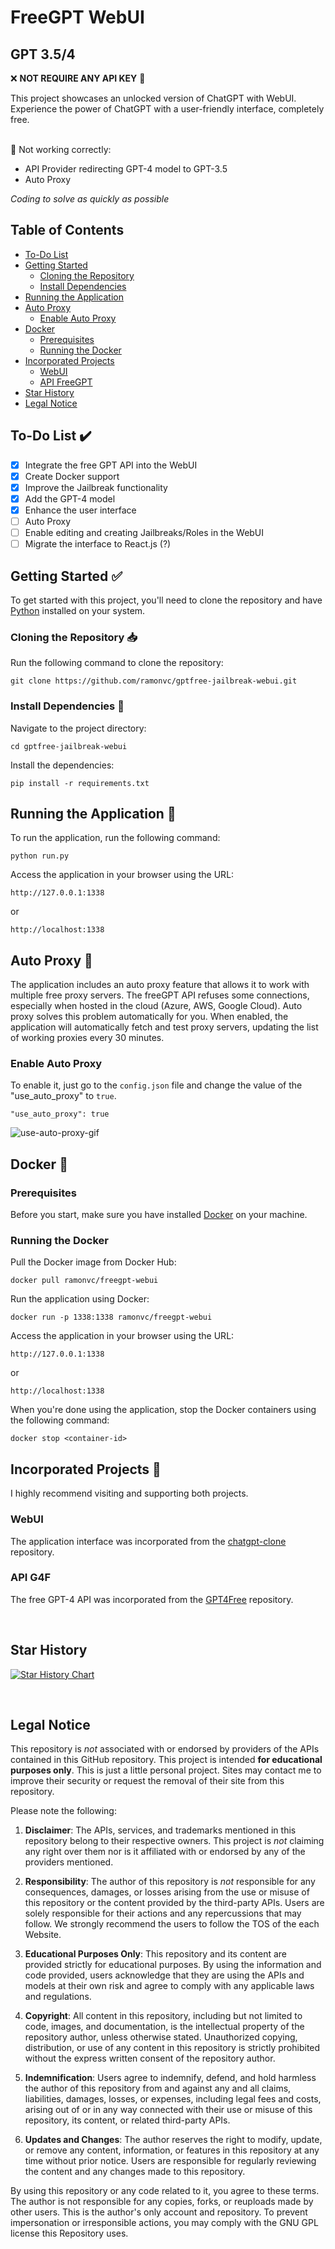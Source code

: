 # FreeGPT WebUI 
## GPT 3.5/4

❌ <strong>NOT REQUIRE ANY API KEY</strong> 🔑

This project showcases an unlocked version of ChatGPT with WebUI. <br>
Experience the power of ChatGPT with a user-friendly interface, completely free. <br> <br>

🚧 Not working correctly:
- API Provider redirecting GPT-4 model to GPT-3.5
- Auto Proxy

_Coding to solve as quickly as possible_

## Table of Contents  
- [To-Do List](#to-do-list-%EF%B8%8F)  
- [Getting Started](#getting-started-white_check_mark)  
  - [Cloning the Repository](#cloning-the-repository-inbox_tray)  
  - [Install Dependencies](#install-dependencies-wrench)  
- [Running the Application](#running-the-application-rocket)  
- [Auto Proxy](#auto-proxy-)
  - [Enable Auto Proxy](#enable-auto-proxy)
- [Docker](#docker-)  
  - [Prerequisites](#prerequisites)  
  - [Running the Docker](#running-the-docker)
- [Incorporated Projects](#incorporated-projects-busts_in_silhouette)
  - [WebUI](#webui) 
  - [API FreeGPT](#api-g4f)
- [Star History](#star-history)
- [Legal Notice](#legal-notice) 

##

## To-Do List ✔️

- [x] Integrate the free GPT API into the WebUI
- [x] Create Docker support
- [x] Improve the Jailbreak functionality
- [x] Add the GPT-4 model
- [x] Enhance the user interface
- [ ] Auto Proxy
- [ ] Enable editing and creating Jailbreaks/Roles in the WebUI
- [ ] Migrate the interface to React.js (?)

## Getting Started :white_check_mark:  
To get started with this project, you'll need to clone the repository and have [Python](https://www.python.org/downloads/) installed on your system.  
  
### Cloning the Repository :inbox_tray:
Run the following command to clone the repository:  

```
git clone https://github.com/ramonvc/gptfree-jailbreak-webui.git
```

### Install Dependencies :wrench: 
Navigate to the project directory:
```
cd gptfree-jailbreak-webui
```

Install the dependencies:
```
pip install -r requirements.txt
```
## Running the Application :rocket:
To run the application, run the following command:
```
python run.py
```

Access the application in your browser using the URL:
```
http://127.0.0.1:1338
```
or
```
http://localhost:1338
```
## Auto Proxy 🔑  
The application includes an auto proxy feature that allows it to work with multiple free proxy servers. 
The freeGPT API refuses some connections, especially when hosted in the cloud (Azure, AWS, Google Cloud). 
Auto proxy solves this problem automatically for you. 
When enabled, the application will automatically fetch and test proxy servers, updating the list of working proxies every 30 minutes.  
  
### Enable Auto Proxy
To enable it, just go to the `config.json` file and change the value of the "use_auto_proxy" to `true`.  

```
"use_auto_proxy": true
```
![use-auto-proxy-gif](https://github.com/ramonvc/gptfree-jailbreak-webui/assets/13617054/f83c6217-411c-404c-9f4c-8ae700a486d1)



## Docker 🐳
### Prerequisites
Before you start, make sure you have installed [Docker](https://www.docker.com/get-started) on your machine.

### Running the Docker
Pull the Docker image from Docker Hub:
```
docker pull ramonvc/freegpt-webui
```

Run the application using Docker:
```
docker run -p 1338:1338 ramonvc/freegpt-webui
```

Access the application in your browser using the URL:
```
http://127.0.0.1:1338
```
or
```
http://localhost:1338
```

When you're done using the application, stop the Docker containers using the following command:
```
docker stop <container-id>
```

## Incorporated Projects :busts_in_silhouette:
I highly recommend visiting and supporting both projects.

### WebUI
The application interface was incorporated from the [chatgpt-clone](https://github.com/xtekky/chatgpt-clone) repository.

### API G4F
The free GPT-4 API was incorporated from the [GPT4Free](https://github.com/xtekky/gpt4free) repository.

<br>

## Star History
[![Star History Chart](https://api.star-history.com/svg?repos=ramonvc/freegpt-webui&type=Timeline)](https://star-history.com/#ramonvc/freegpt-webui&Timeline)

<br>

## Legal Notice
This repository is _not_ associated with or endorsed by providers of the APIs contained in this GitHub repository. This
project is intended **for educational purposes only**. This is just a little personal project. Sites may contact me to
improve their security or request the removal of their site from this repository.

Please note the following:

1. **Disclaimer**: The APIs, services, and trademarks mentioned in this repository belong to their respective owners.
   This project is _not_ claiming any right over them nor is it affiliated with or endorsed by any of the providers
   mentioned.

2. **Responsibility**: The author of this repository is _not_ responsible for any consequences, damages, or losses
   arising from the use or misuse of this repository or the content provided by the third-party APIs. Users are solely
   responsible for their actions and any repercussions that may follow. We strongly recommend the users to follow the
   TOS of the each Website.

3. **Educational Purposes Only**: This repository and its content are provided strictly for educational purposes. By
   using the information and code provided, users acknowledge that they are using the APIs and models at their own risk
   and agree to comply with any applicable laws and regulations.

4. **Copyright**: All content in this repository, including but not limited to code, images, and documentation, is the
   intellectual property of the repository author, unless otherwise stated. Unauthorized copying, distribution, or use
   of any content in this repository is strictly prohibited without the express written consent of the repository
   author.

5. **Indemnification**: Users agree to indemnify, defend, and hold harmless the author of this repository from and
   against any and all claims, liabilities, damages, losses, or expenses, including legal fees and costs, arising out of
   or in any way connected with their use or misuse of this repository, its content, or related third-party APIs.

6. **Updates and Changes**: The author reserves the right to modify, update, or remove any content, information, or
   features in this repository at any time without prior notice. Users are responsible for regularly reviewing the
   content and any changes made to this repository.

By using this repository or any code related to it, you agree to these terms. The author is not responsible for any
copies, forks, or reuploads made by other users. This is the author's only account and repository. To prevent
impersonation or irresponsible actions, you may comply with the GNU GPL license this Repository uses.
